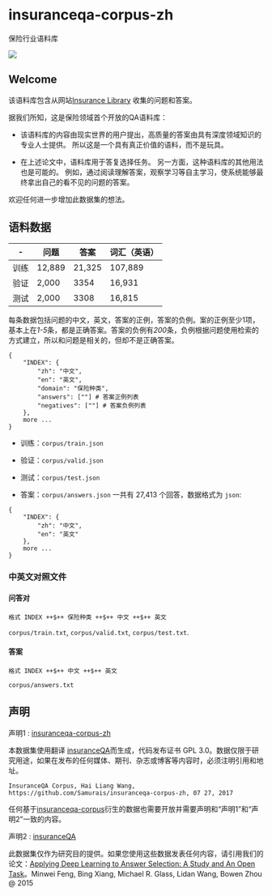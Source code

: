 # insuranceqa-corpus-zh
保险行业语料库

![](https://camo.githubusercontent.com/ae91a5698ad80d3fe8e0eb5a4c6ee7170e088a7d/687474703a2f2f37786b6571692e636f6d312e7a302e676c622e636c6f7564646e2e636f6d2f61692f53637265656e25323053686f74253230323031372d30342d30342532306174253230382e32302e3437253230504d2e706e67)

## Welcome

该语料库包含从网站[Insurance Library](http://www.insurancelibrary.com/) 收集的问题和答案。

据我们所知，这是保险领域首个开放的QA语料库：

* 该语料库的内容由现实世界的用户提出，高质量的答案由具有深度领域知识的专业人士提供。 所以这是一个具有真正价值的语料，而不是玩具。

* 在上述论文中，语料库用于答复选择任务。 另一方面，这种语料库的其他用法也是可能的。 例如，通过阅读理解答案，观察学习等自主学习，使系统能够最终拿出自己的看不见的问题的答案。

欢迎任何进一步增加此数据集的想法。

## 语料数据

| - | 问题      |  答案  | 词汇（英语）  | 
| ------------- |-------------| ----- |   ----- |           
| 训练      | 12,889 | 21,325  |    107,889        |
| 验证      | 2,000     |  3354 |   16,931          |
| 测试       | 2,000      |    3308 |  16,815            |

每条数据包括问题的中文，英文，答案的正例，答案的负例。案的正例至少1项，基本上在*1-5*条，都是正确答案。答案的负例有*200*条，负例根据问题使用检索的方式建立，所以和问题是相关的，但却不是正确答案。

```
{
    "INDEX": {
        "zh": "中文",
        "en": "英文",
        "domain": "保险种类",
        "answers": [""] # 答案正例列表
        "negatives": [""] # 答案负例列表
    },
    more ...
}
```

* 训练：```corpus/train.json```

* 验证：```corpus/valid.json```

* 测试：```corpus/test.json```

* 答案：```corpus/answers.json```
一共有 27,413 个回答，数据格式为 ```json```:
```
{
    "INDEX": {
        "zh": "中文",
        "en": "英文"
    },
    more ...
}
```

### 中英文对照文件

#### 问答对

```
格式 INDEX ++$++ 保险种类 ++$++ 中文 ++$++ 英文
```

```corpus/train.txt```, ```corpus/valid.txt```, ```corpus/test.txt```.

#### 答案

```
格式 INDEX ++$++ 中文 ++$++ 英文
```

```corpus/answers.txt```

## 声明

声明1 : [insuranceqa-corpus-zh](https://github.com/Samurais/insuranceqa-corpus-zh)

本数据集使用翻译 [insuranceQA](https://github.com/shuzi/insuranceQA)而生成，代码发布证书 GPL 3.0。数据仅限于研究用途，如果在发布的任何媒体、期刊、杂志或博客等内容时，必须注明引用和地址。

```
InsuranceQA Corpus, Hai Liang Wang, https://github.com/Samurais/insuranceqa-corpus-zh, 07 27, 2017
```

任何基于[insuranceqa-corpus](https://github.com/Samurais/insuranceqa-corpus-zh)衍生的数据也需要开放并需要声明和“声明1”和“声明2”一致的内容。

声明2 : [insuranceQA](https://github.com/shuzi/insuranceQA)

此数据集仅作为研究目的提供。如果您使用这些数据发表任何内容，请引用我们的论文：[Applying Deep Learning to Answer Selection: A Study and An Open Task](https://arxiv.org/abs/1508.01585)。Minwei Feng, Bing Xiang, Michael R. Glass, Lidan Wang, Bowen Zhou @ 2015